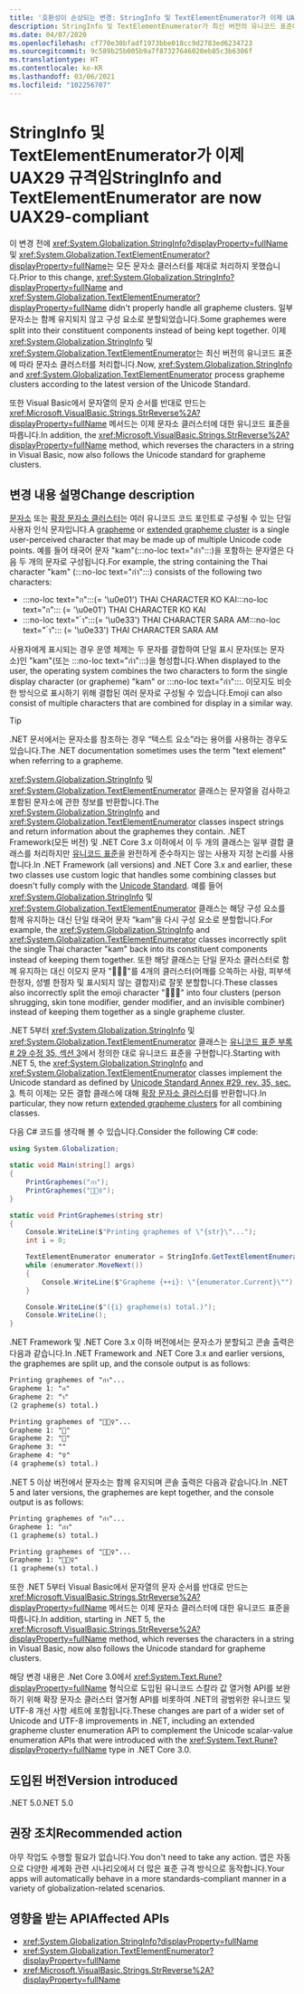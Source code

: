 ```yaml
---
title: '호환성이 손상되는 변경: StringInfo 및 TextElementEnumerator가 이제 UAX29 규격임'
description: StringInfo 및 TextElementEnumerator가 최신 버전의 유니코드 표준에 따라 문자소 클러스터를 처리하는 .NET 5의 세계화 관련 호환성이 손상되는 변경 내용에 관해 알아봅니다.
ms.date: 04/07/2020
ms.openlocfilehash: cf770e30bfadf1973bbe018cc9d2783ed6234723
ms.sourcegitcommit: 9c589b25b005b9a7f87327646020eb85c3b6306f
ms.translationtype: HT
ms.contentlocale: ko-KR
ms.lasthandoff: 03/06/2021
ms.locfileid: "102256707"
---
```

# <a name="stringinfo-and-textelementenumerator-are-now-uax29-compliant"></a><span data-ttu-id="55ed3-103">StringInfo 및 TextElementEnumerator가 이제 UAX29 규격임</span><span class="sxs-lookup"><span data-stu-id="55ed3-103">StringInfo and TextElementEnumerator are now UAX29-compliant</span></span>

<span data-ttu-id="55ed3-104">이 변경 전에 <xref:System.Globalization.StringInfo?displayProperty=fullName> 및 <xref:System.Globalization.TextElementEnumerator?displayProperty=fullName>는 모든 문자소 클러스터를 제대로 처리하지 못했습니다.</span><span class="sxs-lookup"><span data-stu-id="55ed3-104">Prior to this change, <xref:System.Globalization.StringInfo?displayProperty=fullName> and <xref:System.Globalization.TextElementEnumerator?displayProperty=fullName> didn't properly handle all grapheme clusters.</span></span> <span data-ttu-id="55ed3-105">일부 문자소는 함께 유지되지 않고 구성 요소로 분할되었습니다.</span><span class="sxs-lookup"><span data-stu-id="55ed3-105">Some graphemes were split into their constituent components instead of being kept together.</span></span> <span data-ttu-id="55ed3-106">이제 <xref:System.Globalization.StringInfo> 및 <xref:System.Globalization.TextElementEnumerator>는 최신 버전의 유니코드 표준에 따라 문자소 클러스터를 처리합니다.</span><span class="sxs-lookup"><span data-stu-id="55ed3-106">Now, <xref:System.Globalization.StringInfo> and <xref:System.Globalization.TextElementEnumerator> process grapheme clusters according to the latest version of the Unicode Standard.</span></span>

<span data-ttu-id="55ed3-107">또한 Visual Basic에서 문자열의 문자 순서를 반대로 만드는 <xref:Microsoft.VisualBasic.Strings.StrReverse%2A?displayProperty=fullName> 메서드는 이제 문자소 클러스터에 대한 유니코드 표준을 따릅니다.</span><span class="sxs-lookup"><span data-stu-id="55ed3-107">In addition, the <xref:Microsoft.VisualBasic.Strings.StrReverse%2A?displayProperty=fullName> method, which reverses the characters in a string in Visual Basic, now also follows the Unicode standard for grapheme clusters.</span></span>

## <a name="change-description"></a><span data-ttu-id="55ed3-108">변경 내용 설명</span><span class="sxs-lookup"><span data-stu-id="55ed3-108">Change description</span></span>

<span data-ttu-id="55ed3-109">[문자소](https://www.unicode.org/glossary/#grapheme) 또는 [확장 문자소 클러스터](https://www.unicode.org/glossary/#extended_grapheme_cluster)는 여러 유니코드 코드 포인트로 구성될 수 있는 단일 사용자 인식 문자입니다.</span><span class="sxs-lookup"><span data-stu-id="55ed3-109">A [grapheme](https://www.unicode.org/glossary/#grapheme) or [extended grapheme cluster](https://www.unicode.org/glossary/#extended_grapheme_cluster) is a single user-perceived character that may be made up of multiple Unicode code points.</span></span> <span data-ttu-id="55ed3-110">예를 들어 태국어 문자 "kam"(:::no-loc text="กำ":::)을 포함하는 문자열은 다음 두 개의 문자로 구성됩니다.</span><span class="sxs-lookup"><span data-stu-id="55ed3-110">For example, the string containing the Thai character "kam" (:::no-loc text="กำ":::) consists of the following two characters:</span></span>

- <span data-ttu-id="55ed3-111">:::no-loc text="ก":::(= '\u0e01') THAI CHARACTER KO KAI</span><span class="sxs-lookup"><span data-stu-id="55ed3-111">:::no-loc text="ก"::: (= '\u0e01') THAI CHARACTER KO KAI</span></span>
- <span data-ttu-id="55ed3-112">:::no-loc text=" ำ":::(= '\u0e33') THAI CHARACTER SARA AM</span><span class="sxs-lookup"><span data-stu-id="55ed3-112">:::no-loc text=" ำ"::: (= '\u0e33') THAI CHARACTER SARA AM</span></span>

<span data-ttu-id="55ed3-113">사용자에게 표시되는 경우 운영 체제는 두 문자를 결합하여 단일 표시 문자(또는 문자소)인 "kam"(또는 :::no-loc text="กำ":::)을 형성합니다.</span><span class="sxs-lookup"><span data-stu-id="55ed3-113">When displayed to the user, the operating system combines the two characters to form the single display character (or grapheme) "kam" or :::no-loc text="กำ":::.</span></span> <span data-ttu-id="55ed3-114">이모지도 비슷한 방식으로 표시하기 위해 결합된 여러 문자로 구성될 수 있습니다.</span><span class="sxs-lookup"><span data-stu-id="55ed3-114">Emoji can also consist of multiple characters that are combined for display in a similar way.</span></span>

> [!TIP]
> <span data-ttu-id="55ed3-115">.NET 문서에서는 문자소를 참조하는 경우 “텍스트 요소”라는 용어를 사용하는 경우도 있습니다.</span><span class="sxs-lookup"><span data-stu-id="55ed3-115">The .NET documentation sometimes uses the term "text element" when referring to a grapheme.</span></span>

<span data-ttu-id="55ed3-116"><xref:System.Globalization.StringInfo> 및 <xref:System.Globalization.TextElementEnumerator> 클래스는 문자열을 검사하고 포함된 문자소에 관한 정보를 반환합니다.</span><span class="sxs-lookup"><span data-stu-id="55ed3-116">The <xref:System.Globalization.StringInfo> and <xref:System.Globalization.TextElementEnumerator> classes inspect strings and return information about the graphemes they contain.</span></span> <span data-ttu-id="55ed3-117">.NET Framework(모든 버전) 및 .NET Core 3.x 이하에서 이 두 개의 클래스는 일부 결합 클래스를 처리하지만 [유니코드 표준](https://www.unicode.org/reports/tr29/tr29-35.html#Grapheme_Cluster_Boundaries)을 완전하게 준수하지는 않는 사용자 지정 논리를 사용합니다.</span><span class="sxs-lookup"><span data-stu-id="55ed3-117">In .NET Framework (all versions) and .NET Core 3.x and earlier, these two classes use custom logic that handles some combining classes but doesn't fully comply with the [Unicode Standard](https://www.unicode.org/reports/tr29/tr29-35.html#Grapheme_Cluster_Boundaries).</span></span> <span data-ttu-id="55ed3-118">예를 들어 <xref:System.Globalization.StringInfo> 및 <xref:System.Globalization.TextElementEnumerator> 클래스는 해당 구성 요소를 함께 유지하는 대신 단일 태국어 문자 “kam”을 다시 구성 요소로 분할합니다.</span><span class="sxs-lookup"><span data-stu-id="55ed3-118">For example, the <xref:System.Globalization.StringInfo> and <xref:System.Globalization.TextElementEnumerator> classes incorrectly split the single Thai character "kam" back into its constituent components instead of keeping them together.</span></span> <span data-ttu-id="55ed3-119">또한 해당 클래스는 단일 문자소 클러스터로 함께 유지하는 대신 이모지 문자 "🤷🏽‍♀️"를 4개의 클러스터(어깨를 으쓱하는 사람, 피부색 한정자, 성별 한정자 및 표시되지 않는 결합자)로 잘못 분할합니다.</span><span class="sxs-lookup"><span data-stu-id="55ed3-119">These classes also incorrectly split the emoji character "🤷🏽‍♀️" into four clusters (person shrugging, skin tone modifier, gender modifier, and an invisible combiner) instead of keeping them together as a single grapheme cluster.</span></span>

<span data-ttu-id="55ed3-120">.NET 5부터 <xref:System.Globalization.StringInfo> 및 <xref:System.Globalization.TextElementEnumerator> 클래스는 [유니코드 표준 부록\# 29 수정 35, 섹션 3](https://www.unicode.org/reports/tr29/tr29-35.html)에서 정의한 대로 유니코드 표준을 구현합니다.</span><span class="sxs-lookup"><span data-stu-id="55ed3-120">Starting with .NET 5, the <xref:System.Globalization.StringInfo> and <xref:System.Globalization.TextElementEnumerator> classes implement the Unicode standard as defined by [Unicode Standard Annex \#29, rev. 35, sec. 3](https://www.unicode.org/reports/tr29/tr29-35.html).</span></span> <span data-ttu-id="55ed3-121">특히 이제는 모든 결합 클래스에 대해 [확장 문자소 클러스터](https://www.unicode.org/glossary/#extended_grapheme_cluster)를 반환합니다.</span><span class="sxs-lookup"><span data-stu-id="55ed3-121">In particular, they now return [extended grapheme clusters](https://www.unicode.org/glossary/#extended_grapheme_cluster) for all combining classes.</span></span>

<span data-ttu-id="55ed3-122">다음 C# 코드를 생각해 볼 수 있습니다.</span><span class="sxs-lookup"><span data-stu-id="55ed3-122">Consider the following C# code:</span></span>

```csharp
using System.Globalization;

static void Main(string[] args)
{
    PrintGraphemes("กำ");
    PrintGraphemes("🤷🏽‍♀️");
}

static void PrintGraphemes(string str)
{
    Console.WriteLine($"Printing graphemes of \"{str}\"...");
    int i = 0;

    TextElementEnumerator enumerator = StringInfo.GetTextElementEnumerator(str);
    while (enumerator.MoveNext())
    {
        Console.WriteLine($"Grapheme {++i}: \"{enumerator.Current}\"");
    }

    Console.WriteLine($"({i} grapheme(s) total.)");
    Console.WriteLine();
}
```

<span data-ttu-id="55ed3-123">.NET Framework 및 .NET Core 3.x 이하 버전에서는 문자소가 분할되고 콘솔 출력은 다음과 같습니다.</span><span class="sxs-lookup"><span data-stu-id="55ed3-123">In .NET Framework and .NET Core 3.x and earlier versions, the graphemes are split up, and the console output is as follows:</span></span>

```txt
Printing graphemes of "กำ"...
Grapheme 1: "ก"
Grapheme 2: "ำ"
(2 grapheme(s) total.)

Printing graphemes of "🤷🏽‍♀️"...
Grapheme 1: "🤷"
Grapheme 2: "🏽"
Grapheme 3: "‍"
Grapheme 4: "♀️"
(4 grapheme(s) total.)
```

<span data-ttu-id="55ed3-124">.NET 5 이상 버전에서 문자소는 함께 유지되며 콘솔 출력은 다음과 같습니다.</span><span class="sxs-lookup"><span data-stu-id="55ed3-124">In .NET 5 and later versions, the graphemes are kept together, and the console output is as follows:</span></span>

```txt
Printing graphemes of "กำ"...
Grapheme 1: "กำ"
(1 grapheme(s) total.)

Printing graphemes of "🤷🏽‍♀️"...
Grapheme 1: "🤷🏽‍♀️"
(1 grapheme(s) total.)
```

<span data-ttu-id="55ed3-125">또한 .NET 5부터 Visual Basic에서 문자열의 문자 순서를 반대로 만드는 <xref:Microsoft.VisualBasic.Strings.StrReverse%2A?displayProperty=fullName> 메서드는 이제 문자소 클러스터에 대한 유니코드 표준을 따릅니다.</span><span class="sxs-lookup"><span data-stu-id="55ed3-125">In addition, starting in .NET 5, the <xref:Microsoft.VisualBasic.Strings.StrReverse%2A?displayProperty=fullName> method, which reverses the characters in a string in Visual Basic, now also follows the Unicode standard for grapheme clusters.</span></span>

<span data-ttu-id="55ed3-126">해당 변경 내용은 .Net Core 3.0에서 <xref:System.Text.Rune?displayProperty=fullName> 형식으로 도입된 유니코드 스칼라 값 열거형 API를 보완하기 위해 확장 문자소 클러스터 열거형 API를 비롯하여 .NET의 광범위한 유니코드 및 UTF-8 개선 사항 세트에 포함됩니다.</span><span class="sxs-lookup"><span data-stu-id="55ed3-126">These changes are part of a wider set of Unicode and UTF-8 improvements in .NET, including an extended grapheme cluster enumeration API to complement the Unicode scalar-value enumeration APIs that were introduced with the <xref:System.Text.Rune?displayProperty=fullName> type in .NET Core 3.0.</span></span>

## <a name="version-introduced"></a><span data-ttu-id="55ed3-127">도입된 버전</span><span class="sxs-lookup"><span data-stu-id="55ed3-127">Version introduced</span></span>

<span data-ttu-id="55ed3-128">.NET 5.0</span><span class="sxs-lookup"><span data-stu-id="55ed3-128">.NET 5.0</span></span>

## <a name="recommended-action"></a><span data-ttu-id="55ed3-129">권장 조치</span><span class="sxs-lookup"><span data-stu-id="55ed3-129">Recommended action</span></span>

<span data-ttu-id="55ed3-130">아무 작업도 수행할 필요가 없습니다.</span><span class="sxs-lookup"><span data-stu-id="55ed3-130">You don't need to take any action.</span></span> <span data-ttu-id="55ed3-131">앱은 자동으로 다양한 세계화 관련 시나리오에서 더 많은 표준 규격 방식으로 동작합니다.</span><span class="sxs-lookup"><span data-stu-id="55ed3-131">Your apps will automatically behave in a more standards-compliant manner in a variety of globalization-related scenarios.</span></span>

## <a name="affected-apis"></a><span data-ttu-id="55ed3-132">영향을 받는 API</span><span class="sxs-lookup"><span data-stu-id="55ed3-132">Affected APIs</span></span>

- <xref:System.Globalization.StringInfo?displayProperty=fullName>
- <xref:System.Globalization.TextElementEnumerator?displayProperty=fullName>
- <xref:Microsoft.VisualBasic.Strings.StrReverse%2A?displayProperty=fullName>

<!--

### Affected APIs

- `T:System.Globalization.StringInfo`
- `T:System.Globalization.TextElementEnumerator`
- `Overload:Microsoft.VisualBasic.Strings.StrReverse`

### Category

Globalization

-->

